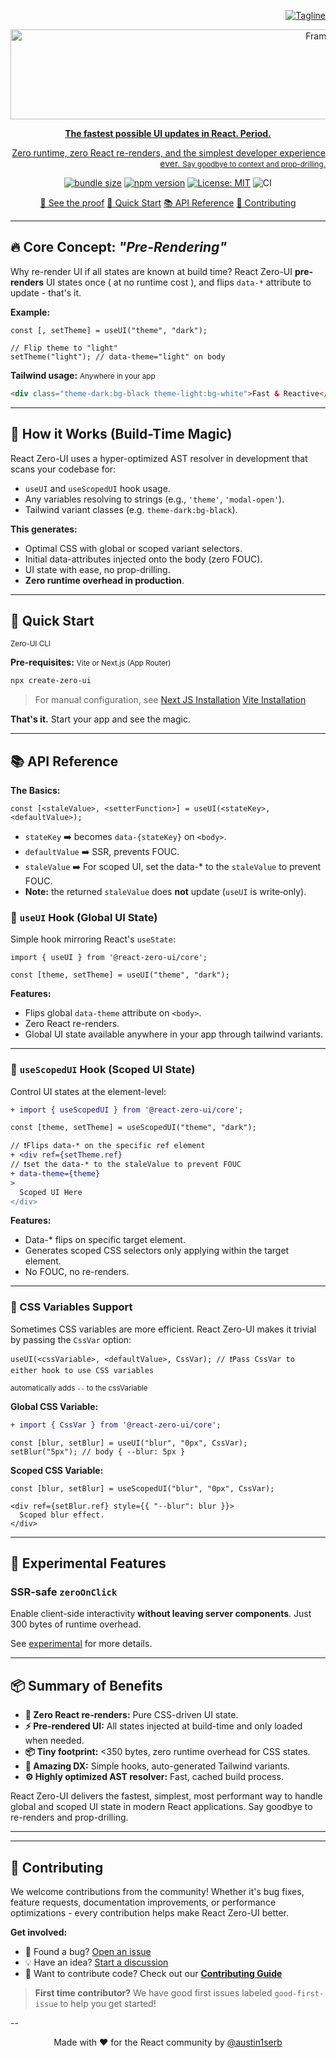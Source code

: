 <a align="end" href="https://zero-ui.dev">
	
![Tagline](https://img.shields.io/badge/The_ZERO_re--render_UI_state_library-%235500AD?style=flat&label=)

</p>

<p align="center" style="display:flex; align-items:center;">
 <img width="1000" height="144" alt="Frame 342" src="https://raw.githubusercontent.com/react-zero-ui/core/upgrade/resolver/docs/assets/zero-ui-logo.png" />
</p>

 
<div align="center">
 <strong>The fastest possible UI updates in React. Period.</strong>

Zero runtime, zero React re-renders, and the simplest developer experience ever. <small>Say goodbye to context and prop-drilling.</small>

<a href="https://bundlephobia.com/package/@react-zero-ui/core@0.2.6" target="_blank" rel="noopener noreferrer"><img src="https://badgen.net/bundlephobia/minzip/@react-zero-ui/core@0.2.6" alt="bundle size" /></a> <a href="https://www.npmjs.com/package/@austinserb/react-zero-ui" target="_blank" rel="noopener noreferrer"><img src="https://img.shields.io/npm/v/@react-zero-ui/core" alt="npm version" /></a> <a href="https://opensource.org/licenses/MIT" target="_blank" rel="noopener noreferrer"><img src="https://img.shields.io/badge/License-MIT-yellow.svg" alt="License: MIT" /></a> ![CI](https://github.com/react-zero-ui/core/actions/workflows/ci.yml/badge.svg?branch=main)


[📖 See the proof](/docs/demo)  [🚀 Quick Start](#-quick-start)  [📚 API Reference](#-api-reference)  [🤝 Contributing](#-contributing)

</div>

---

## 🔥 Core Concept: *"Pre-Rendering"*

Why re-render UI if all states are known at build time? React Zero-UI **pre-renders** UI states once ( at no runtime cost ), and flips `data-*` attribute to update - that's it.

**Example:** 

```tsx
const [, setTheme] = useUI("theme", "dark");

// Flip theme to "light"
setTheme("light"); // data-theme="light" on body
```

**Tailwind usage:** <small>Anywhere in your app</small>

```html
<div class="theme-dark:bg-black theme-light:bg-white">Fast & Reactive</div>
```

---

## 🚀 How it Works (Build-Time Magic)

React Zero-UI uses a hyper-optimized AST resolver in development that scans your codebase for:

* `useUI` and `useScopedUI` hook usage.
* Any variables resolving to strings (e.g., `'theme'`, `'modal-open'`).
* Tailwind variant classes (e.g. `theme-dark:bg-black`).

**This generates:**

* Optimal CSS with global or scoped variant selectors.
* Initial data-attributes injected onto the body (zero FOUC).
* UI state with ease, no prop-drilling.
* **Zero runtime overhead in production**.


---

## 🚀 Quick Start
<small>Zero-UI CLI</small>

**Pre-requisites:** <small>Vite or Next.js (App Router)</small>

```bash
npx create-zero-ui
```

> For manual configuration, see [Next JS Installation](/docs/installation-next.md)
> 				[Vite Installation](/docs/installation-vite.md)

**That's it.** Start your app and see the magic.

---

## 📚 API Reference

**The Basics:**

```tsx
const [<staleValue>, <setterFunction>] = useUI(<stateKey>, <defaultValue>);
```

- `stateKey` ➡️  becomes `data-{stateKey}` on `<body>`.
- `defaultValue` ➡️  SSR, prevents FOUC.
- `staleValue` ➡️  For scoped UI, set the data-* to the `staleValue` to prevent FOUC.
- **Note:** the returned `staleValue` does **not** update (`useUI` is write‑only).






### 🔨 `useUI` Hook (Global UI State)

Simple hook mirroring React's `useState`:

```tsx
import { useUI } from '@react-zero-ui/core';

const [theme, setTheme] = useUI("theme", "dark");
```

**Features:**
* Flips global `data-theme` attribute on `<body>`.
* Zero React re-renders.
* Global UI state available anywhere in your app through tailwind variants.

---

### 🎯 `useScopedUI` Hook (Scoped UI State)

Control UI states at the element-level:

```diff
+ import { useScopedUI } from '@react-zero-ui/core';

const [theme, setTheme] = useScopedUI("theme", "dark");

// ❗️Flips data-* on the specific ref element
+ <div ref={setTheme.ref} 
// ❗️set the data-* to the staleValue to prevent FOUC
+ data-theme={theme}
>
  Scoped UI Here
</div>
```

**Features:**
* Data-* flips on specific target element.
* Generates scoped CSS selectors only applying within the target element.
* No FOUC, no re-renders.

---

### 🌈 CSS Variables Support

Sometimes CSS variables are more efficient. React Zero-UI makes it trivial by passing the `CssVar` option:

```tsx
useUI(<cssVariable>, <defaultValue>, CssVar); // ❗️Pass CssVar to either hook to use CSS variables
```
<small>automatically adds `--` to the cssVariable</small>

**Global CSS Variable:**
```diff
+ import { CssVar } from '@react-zero-ui/core';
```

```tsx
const [blur, setBlur] = useUI("blur", "0px", CssVar);
setBlur("5px"); // body { --blur: 5px }
```

**Scoped CSS Variable:**
```tsx
const [blur, setBlur] = useScopedUI("blur", "0px", CssVar);

<div ref={setBlur.ref} style={{ "--blur": blur }}>
  Scoped blur effect.
</div>
```



---

## 🧪 Experimental Features

### SSR-safe `zeroOnClick`

Enable client-side interactivity **without leaving server components**.
Just 300 bytes of runtime overhead.

See [experimental](./docs/assets/experimental.md) for more details.

---

## 📦 Summary of Benefits

* **🚀 Zero React re-renders:** Pure CSS-driven UI state.
* **⚡️ Pre-rendered UI:** All states injected at build-time and only loaded when needed.
* **📦 Tiny footprint:** <350 bytes, zero runtime overhead for CSS states.
* **💫 Amazing DX:** Simple hooks, auto-generated Tailwind variants.
* **⚙️ Highly optimized AST resolver:** Fast, cached build process.

React Zero-UI delivers the fastest, simplest, most performant way to handle global and scoped UI state in modern React applications. Say goodbye to re-renders and prop-drilling.

---

---

## 🤝 Contributing

We welcome contributions from the community! Whether it's bug fixes, feature requests, documentation improvements, or performance optimizations - every contribution helps make React Zero-UI better.

**Get involved:**
- 🐛 Found a bug? [Open an issue](https://github.com/react-zero-ui/core/issues)
- 💡 Have an idea? [Start a discussion](https://github.com/react-zero-ui/core/discussions)
- 🔧 Want to contribute code? Check out our [**Contributing Guide**](/docs/CONTRIBUTING.md)

> **First time contributor?** We have good first issues labeled `good-first-issue` to help you get started!

--

<div align="center">

Made with ❤️ for the React community by [@austin1serb](https://github.com/austin1serb)

</div>